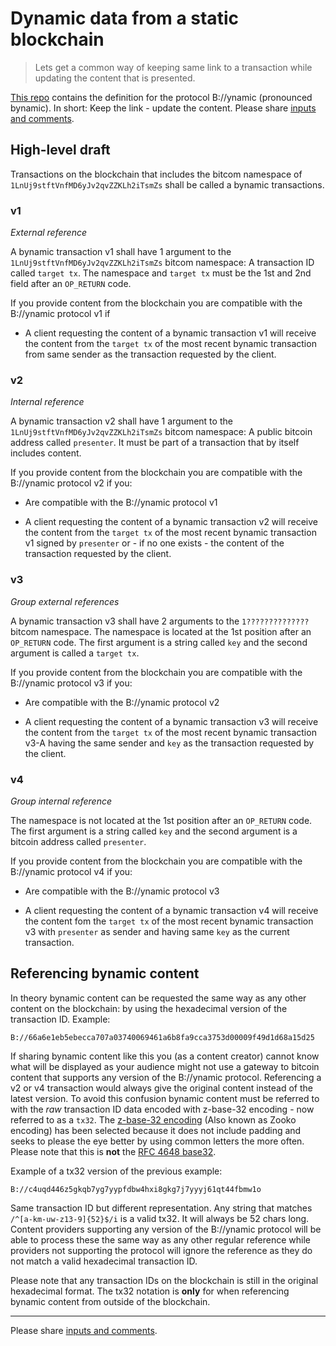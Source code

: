 # Dynamic data from a static blockchain

> Lets get a common way of keeping same link to a transaction while updating the content that is presented. 

[This repo](https://github.com/bico-media/bynamic/) contains the definition for the protocol B://ynamic (pronounced bynamic). In short: Keep the link - update the content. Please share [inputs and comments](https://github.com/bico-media/bynamic/issues).

## High-level draft

Transactions on the blockchain that includes the bitcom namespace of `1LnUj9stftVnfMD6yJv2qvZZKLh2iTsmZs` shall be called a bynamic transactions. 

### v1

_External reference_

A bynamic transaction v1 shall have 1 argument to the `1LnUj9stftVnfMD6yJv2qvZZKLh2iTsmZs` bitcom namespace: A transaction ID called `target tx`. The namespace and `target tx` must be the 1st and 2nd field after an `OP_RETURN` code.

If you provide content from the blockchain you are compatible with the B://ynamic protocol v1 if 

- A client requesting the content of a bynamic transaction v1 will receive the content from the `target tx` of the most recent bynamic transaction from same sender as the transaction requested by the client. 


### v2

_Internal reference_

A bynamic transaction v2 shall have 1 argument to the `1LnUj9stftVnfMD6yJv2qvZZKLh2iTsmZs` bitcom namespace: A public bitcoin address called `presenter`. It must be part of a transaction that by itself includes content. 

If you provide content from the blockchain you are compatible with the B://ynamic protocol v2 if you: 

- Are compatible with the B://ynamic protocol v1

- A client requesting the content of a bynamic transaction v2 will receive the content from the `target tx` of the most recent bynamic transaction v1 signed by `presenter` or - if no one exists - the content of the transaction requested by the client. 



### v3

_Group external references_

A bynamic transaction v3 shall have 2 arguments to the `1??????????????` bitcom namespace. The namespace is located at the 1st position after an `OP_RETURN` code. The first argument is a string called `key` and the second argument is called a `target tx`.

If you provide content from the blockchain you are compatible with the B://ynamic protocol v3 if you:

- Are compatible with the B://ynamic protocol v2

- A client requesting the content of a bynamic transaction v3 will receive the content from the `target tx` of the most recent bynamic transaction v3-A having the same sender and `key` as the transaction requested by the client. 



### v4

_Group internal reference_

The namespace is not located at the 1st position after an `OP_RETURN` code. The first argument is a string called `key` and the second argument is a bitcoin address called `presenter`.

If you provide content from the blockchain you are compatible with the B://ynamic protocol v4 if you: 

- Are compatible with the B://ynamic protocol v3

- A client requesting the content of a bynamic transaction v4 will receive the content fom the `target tx` of the most recent bynamic transaction v3 with `presenter` as sender and having same `key` as the current transaction.  


## Referencing bynamic content

In theory bynamic content can be requested the same way as any other content on the blockchain: by using the hexadecimal version of the transaction ID. Example: 

    B://66a6e1eb5ebecca707a03740069461a6b8fa9cca3753d00009f49d1d68a15d25

If sharing bynamic content like this you (as a content creator) cannot know what will be displayed as your audience might not use a gateway to bitcoin content that supports any version of the B://ynamic protocol. Referencing a v2 or v4 transaction would always give the original content instead of the latest version. To avoid this confusion bynamic content must be referred to with the _raw_ transaction ID data encoded with z-base-32 encoding - now referred to as a `tx32`. The [z-base-32 encoding](https://philzimmermann.com/docs/human-oriented-base-32-encoding.txt) (Also known as Zooko encoding) has been selected because it does not include padding and seeks to please the eye better by using common letters the more often. Please note that this is **not** the [RFC 4648 base32](https://tools.ietf.org/html/rfc4648). 

Example of a tx32 version of the previous example: 

    B://c4uqd446z5gkqb7yg7yypfdbw4hxi8gkg7j7yyyj61qt44fbmw1o

Same transaction ID but different representation. Any string that matches `/^[a-km-uw-z13-9]{52}$/i` is a valid tx32. It will always be 52 chars long. Content providers supporting any version of the B://ynamic protocol will be able to process these the same way as any other regular reference while providers not supporting the protocol will ignore the reference as they do not match a valid hexadecimal transaction ID.

Please note that any transaction IDs on the blockchain is still in the original hexadecimal format. The tx32 notation is **only** for when referencing bynamic content from outside of the blockchain. 

----

Please share [inputs and comments](https://github.com/bico-media/bynamic/issues).
